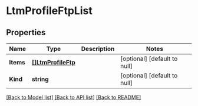 # LtmProfileFtpList

## Properties
Name | Type | Description | Notes
------------ | ------------- | ------------- | -------------
**Items** | [**[]LtmProfileFtp**](ltm_profile_ftp.md) |  | [optional] [default to null]
**Kind** | **string** |  | [optional] [default to null]

[[Back to Model list]](../README.md#documentation-for-models) [[Back to API list]](../README.md#documentation-for-api-endpoints) [[Back to README]](../README.md)


